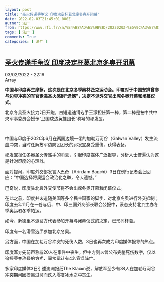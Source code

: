 ```yaml
---
layout: post
title: "圣火传递手争议 印度决定杯葛北京冬奥开闭幕"
date: 2022-02-03T21:45:01.000Z
author: 法广
from: https://www.rfi.fr/cn/%E4%B8%AD%E5%9B%BD/20220203-%E5%9C%A3%E7%81%AB%E4%BC%A0%E9%80%92%E6%89%8B%E4%BA%89%E8%AE%AE-%E5%8D%B0%E5%BA%A6%E5%86%B3%E5%AE%9A%E6%9D%AF%E8%91%9B%E5%8C%97%E4%BA%AC%E5%86%AC%E5%A5%A5%E5%BC%80%E9%97%AD%E5%B9%95
tags: [ 法广 ]
comments: True
categories: [ 法广 ]
---
```

<!--1643924701000-->
[圣火传递手争议 印度决定杯葛北京冬奥开闭幕](https://www.rfi.fr/cn/%E4%B8%AD%E5%9B%BD/20220203-%E5%9C%A3%E7%81%AB%E4%BC%A0%E9%80%92%E6%89%8B%E4%BA%89%E8%AE%AE-%E5%8D%B0%E5%BA%A6%E5%86%B3%E5%AE%9A%E6%9D%AF%E8%91%9B%E5%8C%97%E4%BA%AC%E5%86%AC%E5%A5%A5%E5%BC%80%E9%97%AD%E5%B9%95)
------

<div>
<div>03/02/2022 - 22:19</div>Array<p><strong>                    中国与印度再生摩擦，这次是在北京冬季奥林匹克运动会。印度对于中国安排曾参与边界冲突的军官传递圣火感到“遗憾”，决定不派外交官出席冬奥开幕和闭幕仪式。                </strong></p><div >                    <p>北京冬奥圣火接力2日开跑，由短道速滑选手王濛担任第一棒，第二棒是被中共中央军事委员会授予“卫国戍边英雄团长”称号的祁发宝。</p><p> </p><p>中国与印度于2020年6月在两国边境一带的加勒万河谷（Galwan Valley）发生流血冲突，当时任解放军边防团团长的祁发宝身受重伤，获得表扬。</p><p>祁发宝担任冬奥圣火传递手的消息，引起印度媒体广泛报导，分析人士普遍认为这是针对印度的心理战。</p><p>面对提问，印度外交部发言人巴奇（Arindam Bagchi）3日在例行记者会上回应：“中国选择将奥运会政治化之举，令人遗憾。”</p><p>巴奇说，印度驻北京外交使节将不会出席冬奥开幕和闭幕仪式。</p><p>在此之前，印度并未追随美国等多个民主国家的脚步，对北京冬奥进行外交抵制；印度去年11月在一份与俄、中、印三国外交部长联合公报中，表态支持北京主办冬季奥运和冬季帕运。</p><p>如今，新德里不派官方代表参加开幕与闭幕仪式的决定，已形同杯葛。</p><p>印度有一名滑雪选手参加北京冬奥。</p><p>另方面，中国在加勒万谷冲突的死伤人数，3日也再次成为印度媒体报导的热点。</p><p>印度军方先前声称有20人在事件中丧生，但中方则未曾公布完整死伤数字，仅以追授荣誉称号的方式，间接承认有4名官兵阵亡。</p><p>多家印度媒体3日引述澳洲报纸The Klaxon说，解放军至少有38人在加勒万河谷冲突期间因摸黑过河而跌入零度冰水之中丧生。</p>                                            <div data-selfpromo-newsletter>    </div>    <div data-selfpromo-app>    </div>                </div>
</div>
